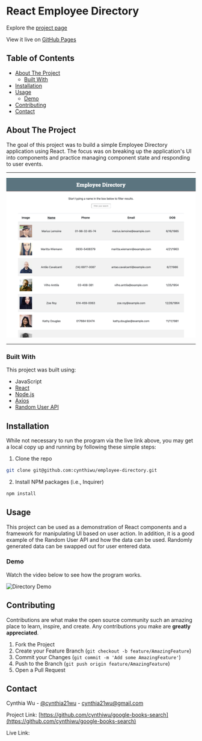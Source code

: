 # React Employee Directory

Explore the [project page](https://github.com/cynthiwu/employee-directory)

View it live on [GitHub Pages](https://cynthiwu.github.io/employee-directory/)

## Table of Contents
- [About The Project](#about-the-project)
    - [Built With](#built-with)
- [Installation](#installation)
- [Usage](#usage)
  - [Demo](#demo)
- [Contributing](#contributing)
- [Contact](#contact)


## About The Project

The goal of this project was to build a simple Employee Directory application using React. The focus was on breaking up the application's UI into components and practice managing component state and responding to user events.  

<hr>

![Main Snapshot](./public/images/directory.png)

<hr>

### Built With

This project was built using:

* JavaScript
* [React](https://reactjs.org/)
* [Node.js](https://nodejs.org/api/fs.html)
* [Axios](https://www.npmjs.com/package/axios)
* [Random User API](https://randomuser.me/)

## Installation

While not necessary to run the program via the live link above, you may get a local copy up and running by following these simple steps:

1. Clone the repo
```sh
git clone git@github.com:cynthiwu/employee-directory.git 
```

2. Install NPM packages (i.e., Inquirer)
```sh
npm install
```

## Usage

This project can be used as a demonstration of React components and a framework for manipulating UI based on user action. In addition, it is a good example of the Random User API and how the data can be used. Randomly generated data can be swapped out for user entered data. 

### Demo

Watch the video below to see how the program works.

![Directory Demo](./public/images/directory.gif)

## Contributing

Contributions are what make the open source community such an amazing place to  learn, inspire, and create. Any contributions you make are **greatly appreciated**.

1. Fork the Project
2. Create your Feature Branch (`git checkout -b feature/AmazingFeature`)
3. Commit your Changes (`git commit -m 'Add some AmazingFeature'`)
4. Push to the Branch (`git push origin feature/AmazingFeature`)
5. Open a Pull Request

## Contact

Cynthia Wu - [@cynthia21wu](https://twitter.com/cynthia21wu) - cynthia21wu@gmail.com

Project Link: [https://github.com/cynthiwu/google-books-search](https://github.com/cynthiwu/google-books-search)

Live Link: []()
